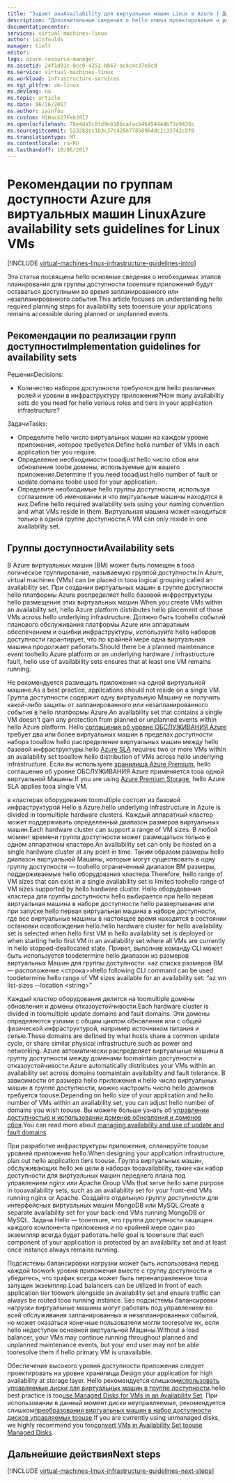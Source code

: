 ```yaml
---
title: "Задает aaaAvailability для виртуальных машин Linux в Azure | Документы Microsoft"
description: "Дополнительные сведения о hello ключа проектирования и реализации руководства по развертыванию наборов доступности в службах инфраструктуры Azure."
documentationcenter: 
services: virtual-machines-linux
author: iainfoulds
manager: timlt
editor: 
tags: azure-resource-manager
ms.assetid: 24f1d91c-8cc0-4251-bb67-ac4c4c37e8cd
ms.service: virtual-machines-linux
ms.workload: infrastructure-services
ms.tgt_pltfrm: vm-linux
ms.devlang: na
ms.topic: article
ms.date: 06/26/2017
ms.author: iainfou
ms.custom: H1Hack27Feb2017
ms.openlocfilehash: 78e4da5c8fd9eb186cafacb46454444b73a9439c
ms.sourcegitcommit: 523283cc1b3c37c428e77850964dc1c33742c5f0
ms.translationtype: MT
ms.contentlocale: ru-RU
ms.lasthandoff: 10/06/2017
---
```

# <a name="azure-availability-sets-guidelines-for-linux-vms"></a><span data-ttu-id="9693d-103">Рекомендации по группам доступности Azure для виртуальных машин Linux</span><span class="sxs-lookup"><span data-stu-id="9693d-103">Azure availability sets guidelines for Linux VMs</span></span>

[!INCLUDE [virtual-machines-linux-infrastructure-guidelines-intro](../../../includes/virtual-machines-linux-infrastructure-guidelines-intro.md)]

<span data-ttu-id="9693d-104">Эта статья посвящена hello основные сведения о необходимых этапов планирования для группы доступности tooensure приложений будут оставаться доступными во время запланированного или незапланированного события.</span><span class="sxs-lookup"><span data-stu-id="9693d-104">This article focuses on understanding hello required planning steps for availability sets tooensure your applications remains accessible during planned or unplanned events.</span></span>

## <a name="implementation-guidelines-for-availability-sets"></a><span data-ttu-id="9693d-105">Рекомендации по реализации групп доступности</span><span class="sxs-lookup"><span data-stu-id="9693d-105">Implementation guidelines for availability sets</span></span>
<span data-ttu-id="9693d-106">Решения</span><span class="sxs-lookup"><span data-stu-id="9693d-106">Decisions:</span></span>

* <span data-ttu-id="9693d-107">Количество наборов доступности требуются для hello различных ролей и уровни в инфраструктуру приложения?</span><span class="sxs-lookup"><span data-stu-id="9693d-107">How many availability sets do you need for hello various roles and tiers in your application infrastructure?</span></span>

<span data-ttu-id="9693d-108">Задачи</span><span class="sxs-lookup"><span data-stu-id="9693d-108">Tasks:</span></span>

* <span data-ttu-id="9693d-109">Определите hello число виртуальных машин на каждом уровне приложения, которое требуется.</span><span class="sxs-lookup"><span data-stu-id="9693d-109">Define hello number of VMs in each application tier you require.</span></span>
* <span data-ttu-id="9693d-110">Определение необходимости tooadjust hello число сбоя или обновление toobe домены, используемые для вашего приложения.</span><span class="sxs-lookup"><span data-stu-id="9693d-110">Determine if you need tooadjust hello number of fault or update domains toobe used for your application.</span></span>
* <span data-ttu-id="9693d-111">Определите необходимые hello группы доступности, используя соглашение об именовании и что виртуальные машины находятся в них.</span><span class="sxs-lookup"><span data-stu-id="9693d-111">Define hello required availability sets using your naming convention and what VMs reside in them.</span></span> <span data-ttu-id="9693d-112">Виртуальная машина может находиться только в одной группе доступности.</span><span class="sxs-lookup"><span data-stu-id="9693d-112">A VM can only reside in one availability set.</span></span> 

## <a name="availability-sets"></a><span data-ttu-id="9693d-113">Группы доступности</span><span class="sxs-lookup"><span data-stu-id="9693d-113">Availability sets</span></span>
<span data-ttu-id="9693d-114">В Azure виртуальных машин (ВМ) может быть помещен в tooa логическое группирование, называемую группой доступности.</span><span class="sxs-lookup"><span data-stu-id="9693d-114">In Azure, virtual machines (VMs) can be placed in tooa logical grouping called an availability set.</span></span> <span data-ttu-id="9693d-115">При создании виртуальных машин в группе доступности hello платформы Azure распределяет hello базовой инфраструктуры hello размещение этих виртуальных машин.</span><span class="sxs-lookup"><span data-stu-id="9693d-115">When you create VMs within an availability set, hello Azure platform distributes hello placement of those VMs across hello underlying infrastructure.</span></span> <span data-ttu-id="9693d-116">Должно быть toohello событий планового обслуживания платформы Azure или аппаратным обеспечением и ошибки инфраструктуры, используйте hello наборов доступности гарантирует, что по крайней мере одна виртуальная машина продолжает работать.</span><span class="sxs-lookup"><span data-stu-id="9693d-116">Should there be a planned maintenance event toohello Azure platform or an underlying hardware / infrastructure fault, hello use of availability sets ensures that at least one VM remains running.</span></span>

<span data-ttu-id="9693d-117">Не рекомендуется размещать приложения на одной виртуальной машине.</span><span class="sxs-lookup"><span data-stu-id="9693d-117">As a best practice, applications should not reside on a single VM.</span></span> <span data-ttu-id="9693d-118">Группа доступности содержит одну виртуальную Машину не получить какой-либо защиты от запланированного или незапланированного события в hello платформы Azure.</span><span class="sxs-lookup"><span data-stu-id="9693d-118">An availability set that contains a single VM doesn't gain any protection from planned or unplanned events within hello Azure platform.</span></span> <span data-ttu-id="9693d-119">Hello [соглашения об уровне ОБСЛУЖИВАНИЯ Azure](https://azure.microsoft.com/support/legal/sla/virtual-machines) требует два или более виртуальных машин в пределах доступности набора tooallow hello распределение виртуальных машин между hello базовой инфраструктуры.</span><span class="sxs-lookup"><span data-stu-id="9693d-119">hello [Azure SLA](https://azure.microsoft.com/support/legal/sla/virtual-machines) requires two or more VMs within an availability set tooallow hello distribution of VMs across hello underlying infrastructure.</span></span> <span data-ttu-id="9693d-120">Если вы используете [хранилища Azure Premium](../../storage/storage-premium-storage.md?toc=%2fazure%2fvirtual-machines%2flinux%2ftoc.json), hello соглашения об уровне ОБСЛУЖИВАНИЯ Azure применяется tooa одной виртуальной Машины.</span><span class="sxs-lookup"><span data-stu-id="9693d-120">If you are using [Azure Premium Storage](../../storage/storage-premium-storage.md?toc=%2fazure%2fvirtual-machines%2flinux%2ftoc.json), hello Azure SLA applies tooa single VM.</span></span>

<span data-ttu-id="9693d-121">в кластерах оборудования toomultiple состоит из базовой инфраструктурой Hello в Azure.</span><span class="sxs-lookup"><span data-stu-id="9693d-121">hello underlying infrastructure in Azure is divided in toomultiple hardware clusters.</span></span> <span data-ttu-id="9693d-122">Каждый аппаратный кластер может поддерживать определенный диапазон размеров виртуальных машин.</span><span class="sxs-lookup"><span data-stu-id="9693d-122">Each hardware cluster can support a range of VM sizes.</span></span> <span data-ttu-id="9693d-123">В любой момент времени группа доступности может размещаться только в одном аппаратном кластере.</span><span class="sxs-lookup"><span data-stu-id="9693d-123">An availability set can only be hosted on a single hardware cluster at any point in time.</span></span> <span data-ttu-id="9693d-124">Таким образом размеры hello диапазон виртуальной Машины, которые могут существовать в одну группу доступности — toohello ограниченный диапазон ВМ размеры, поддерживаемые hello оборудования кластера.</span><span class="sxs-lookup"><span data-stu-id="9693d-124">Therefore, hello range of VM sizes that can exist in a single availability set is limited toohello range of VM sizes supported by hello hardware cluster.</span></span> <span data-ttu-id="9693d-125">Hello оборудования кластера для группы доступности hello выбирается при hello первая виртуальная машина в наборе доступности hello развертывания или при запуске hello первая виртуальная машина в наборе доступности, где все виртуальные машины в настоящее время находятся в состоянии остановки освобождения hello.</span><span class="sxs-lookup"><span data-stu-id="9693d-125">hello hardware cluster for hello availability set is selected when hello first VM in hello availability set is deployed or when starting hello first VM in an availability set where all VMs are currently in hello stopped-deallocated state.</span></span> <span data-ttu-id="9693d-126">Привет, выполнив команду CLI может быть используется toodetermine hello диапазон из размеров виртуальных Машин для группы доступности: «az списка размеров ВМ — расположение \<строка\>»</span><span class="sxs-lookup"><span data-stu-id="9693d-126">hello following CLI command can be used toodetermine hello range of VM sizes available for an availability set: “az vm list-sizes --location \<string\>”</span></span>

<span data-ttu-id="9693d-127">Каждый кластер оборудования делится на toomultiple домены обновления и домены отказоустойчивости.</span><span class="sxs-lookup"><span data-stu-id="9693d-127">Each hardware cluster is divided in toomultiple update domains and fault domains.</span></span> <span data-ttu-id="9693d-128">Эти домены определяются узлами с общим циклом обновления или с общей физической инфраструктурой, например источником питания и сетью.</span><span class="sxs-lookup"><span data-stu-id="9693d-128">These domains are defined by what hosts share a common update cycle, or share similar physical infrastructure such as power and networking.</span></span> <span data-ttu-id="9693d-129">Azure автоматически распределяет виртуальные машины в группу доступности между доменами toomaintain доступности и отказоустойчивости.</span><span class="sxs-lookup"><span data-stu-id="9693d-129">Azure automatically distributes your VMs within an availability set across domains toomaintain availability and fault tolerance.</span></span> <span data-ttu-id="9693d-130">В зависимости от размера hello приложения и hello число виртуальных машин в группе доступности, можно настроить число hello доменов требуется toouse.</span><span class="sxs-lookup"><span data-stu-id="9693d-130">Depending on hello size of your application and hello number of VMs within an availability set, you can adjust hello number of domains you wish toouse.</span></span> <span data-ttu-id="9693d-131">Вы можете больше узнать об [управлении доступностью и использовании доменов обновления и доменов сбоя](manage-availability.md).</span><span class="sxs-lookup"><span data-stu-id="9693d-131">You can read more about [managing availability and use of update and fault domains](manage-availability.md).</span></span>

<span data-ttu-id="9693d-132">При разработке инфраструктуры приложения, спланируйте toouse уровней приложения hello.</span><span class="sxs-lookup"><span data-stu-id="9693d-132">When designing your application infrastructure, plan out hello application tiers toouse.</span></span> <span data-ttu-id="9693d-133">Группа виртуальных машин, обслуживающих hello же цели в наборах tooavailability, такие как набор доступности для виртуальных машин переднего плана под управлением nginx или Apache.</span><span class="sxs-lookup"><span data-stu-id="9693d-133">Group VMs that serve hello same purpose in tooavailability sets, such as an availability set for your front-end VMs running nginx or Apache.</span></span> <span data-ttu-id="9693d-134">Создайте отдельную группу доступности для интерфейсных виртуальных машин MongoDB или MySQL.</span><span class="sxs-lookup"><span data-stu-id="9693d-134">Create a separate availability set for your back-end VMs running MongoDB or MySQL.</span></span> <span data-ttu-id="9693d-135">Задача Hello — tooensure, что группа доступности защищен каждого компонента приложения и по крайней мере один раз экземпляр всегда будет работать.</span><span class="sxs-lookup"><span data-stu-id="9693d-135">hello goal is tooensure that each component of your application is protected by an availability set and at least once instance always remains running.</span></span>

<span data-ttu-id="9693d-136">Подсистемы балансировки нагрузки может быть использована перед каждой toowork уровня приложения вместе с группу доступности и убедитесь, что трафик всегда может быть перенаправленное tooa запущен экземпляр.</span><span class="sxs-lookup"><span data-stu-id="9693d-136">Load balancers can be utilized in front of each application tier toowork alongside an availability set and ensure traffic can always be routed tooa running instance.</span></span> <span data-ttu-id="9693d-137">Без подсистемы балансировки нагрузки виртуальные машины могут работать под управлением во всей обслуживания запланированных и незапланированных событий, но может оказаться конечные пользователи могли tooresolve их, если hello недоступен основной виртуальной Машины.</span><span class="sxs-lookup"><span data-stu-id="9693d-137">Without a load balancer, your VMs may continue running throughout planned and unplanned maintenance events, but your end user may not be able tooresolve them if hello primary VM is unavailable.</span></span>

<span data-ttu-id="9693d-138">Обеспечение высокого уровня доступности приложения следует проектировать на уровне хранилища.</span><span class="sxs-lookup"><span data-stu-id="9693d-138">Design your application for high availability at storage layer.</span></span> <span data-ttu-id="9693d-139">Hello рекомендуется слишком[использовать управляемые диски для виртуальных машин в группе доступности](manage-availability.md#use-managed-disks-for-vms-in-an-availability-set).</span><span class="sxs-lookup"><span data-stu-id="9693d-139">hello best practice is too[use Managed Disks for VMs in an Availability Set](manage-availability.md#use-managed-disks-for-vms-in-an-availability-set).</span></span> <span data-ttu-id="9693d-140">При использовании в данный момент диски неуправляемые, рекомендуется слишком[преобразования виртуальных машин в набор доступности дисков управляемых toouse](convert-unmanaged-to-managed-disks.md#convert-vms-in-an-availability-set).</span><span class="sxs-lookup"><span data-stu-id="9693d-140">If you are currently using unmanaged disks, we highly recommend you too[convert VMs in Availability Set toouse Managed Disks](convert-unmanaged-to-managed-disks.md#convert-vms-in-an-availability-set).</span></span>

## <a name="next-steps"></a><span data-ttu-id="9693d-141">Дальнейшие действия</span><span class="sxs-lookup"><span data-stu-id="9693d-141">Next steps</span></span>
[!INCLUDE [virtual-machines-linux-infrastructure-guidelines-next-steps](../../../includes/virtual-machines-linux-infrastructure-guidelines-next-steps.md)]

